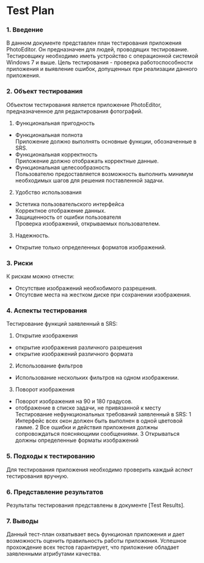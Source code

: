 # Test Plan
### 1. Введение
В данном документе представлен план тестирования приложения PhotoEditor. Он предназначен для людей, проводящих тестирование. 
Тестировщику необходимо иметь устройство c операционной системой Windows 7 и выше. Цель тестирования - проверка 
работоспособности приложения и выявление ошибок, допущенных при реализации данного приложения. 
### 2. Объект тестирования
Объектом тестирования является приложение PhotoEditor, предназначенное для редактирования фотографий. 

1. Функциональная пригодность  
* Функциональная полнота  
Приложение должно выполнять основные функции, обозначенные в SRS.
* Функциональная корректность  
Приложение должно отображать корректные данные.
* Функциональная целесообразность  
Пользователю предоставляется возможность выполнить минимум необходимых шагов для решения поставленной задачи.
2. Удобство использования
* Эстетика пользовательского интерфейса  
Корректное отображение данных.
* Защищенность от ошибки пользователя  
Проверка изображений, открываемых пользователем.
3. Надежность.
* Открытие только определенных форматов изображений.
### 3. Риски
К рискам можно отнести:
* Отсутствие изображений необхобимого разрешения.
* Отсутсвие места на жестком диске при сохранении изображения.
### 4. Аспекты тестирования
Тестирование функций заявленный в SRS:
1. Открытие изображения
* открытие изображения различного разрешения
* открытие изображений различного формата
2. Использование фильтров
* Использование нескольких фильтров на одном изображении.
3. Поворот изображения
* Поворот изображения на 90 и 180 градусов. 
* отображение в списке задачи, не привязанной к месту
Тестирование нефункциональных требований заявленный в SRS:
1 Интерфейс всех окон должен быть выполнен в одной цветовой гамме.
2 Все ошибки и действия приложения должны сопровождаться поясняющими сообщениями.
3 Открываться должны определенные форматы изображений
### 5. Подходы к тестированию
Для тестирования приложения необходимо проверить каждый аспект тестирования вручную.
### 6. Представление результатов
Результаты тестирования представлены в документе [Test Results].
### 7. Выводы
Данный тест-план охватывает весь функционал приложения и дает возможность оценить правильность работы приложения. Успешное прохождение всех тестов гарантирует, что приложение обладает заявленными атрибутами качества.

